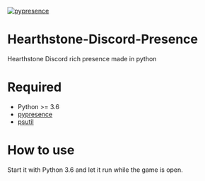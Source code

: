 [![pypresence](https://img.shields.io/badge/using-pypresence-00bb88.svg?style=for-the-badge&logo=discord&logoWidth=20)](https://github.com/qwertyquerty/pypresence)

# Hearthstone-Discord-Presence
Hearthstone Discord rich presence made in python

# Required

- Python >= 3.6
- [pypresence]
- [psutil]

# How to use

Start it with Python 3.6 and let it run while the game is open.

[pypresence]: <https://github.com/qwertyquerty/pypresence>
[psutil]: <https://github.com/giampaolo/psutil> 
